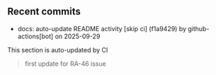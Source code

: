 <!--ACTIVITY:START-->
## Recent commits
- docs: auto-update README activity [skip ci] (f1a9429) by github-actions[bot] on 2025-09-29
<!--ACTIVITY:END-->
This section is auto-updated by CI
>first update for RA-46 issue
